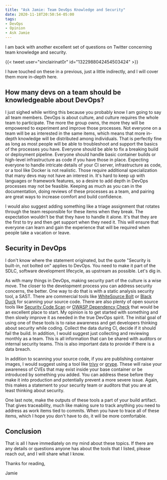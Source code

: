 ```yaml
---
title: "Ask Jamie: Team DevOps Knowledge and Security"
date: 2020-11-18T20:50:54-05:00
tags:
- DevOps
- Opinion
- Ask Jamie
---
```


I am back with another excellent set of questions on Twitter concerning team knowledge and security.

{{< tweet user="sinclairinat0r" id="1322988042454503424" >}}

I have touched on these in a previous, just a little indirectly, and I will cover them more in-depth here.

## How many devs on a team should be knowledgeable about DevOps?

I just sighed while writing this because you probably know I am going to say all team members. DevOps is about culture, and culture requires the whole team to participate. The more the group owns, the more they will be empowered to experiment and improve those processes. Not everyone on a team will be as interested in the same items, which means that more in-depth knowledge will be distributed among individuals. That is perfectly fine as long as most people will be able to troubleshoot and support the basics of the processes you have. Everyone should be able to fix a breaking build or deployment pipeline. Everyone should handle basic container builds or high-level infrastructure as code if you have those in place. Expecting everyone to handle intricate details of your CI server, infrastructure as code, or a tool like Docker is not realistic. Those require additional specialization that many devs may not have an interest in. It's hard to keep up with languages or framework features, so a desire to add depth in DevOps processes may not be feasible. Keeping as much as you can in the documentation, doing reviews of these processes as a team, and pairing are great ways to increase comfort and build confidence. 

I would also suggest adding something like a triage assignment that rotates through the team responsible for these items when they break. The expectation wouldn't be that they have to handle it alone. It's that they are the first to try and then get support when they need it. This will ensure that everyone can learn and gain the experience that will be required when people take a vacation or leave. 

## Security in DevOps

I don't know where the statement originated, but the quote "Security is built-in, not bolted on" applies to DevOps. You need to make it part of the SDLC, software development lifecycle, as upstream as possible. Let's dig in.

As with many things in DevOps, making security part of the culture is a wise move. The closer to the development process you can address security concerns, the better. One way to do that is with a static analysis security tool, a SAST. There are commercial tools like [WhiteSource Bolt](https://www.whitesourcesoftware.com/free-developer-tools/bolt) or [Black Duck](https://www.blackducksoftware.com/) for scanning your source code. There are also plenty of open source tools like [Security Code Scan](https://github.com/security-code-scan/security-code-scan) or [OWASP Dependency Check](https://owasp.org/www-project-dependency-check/) that would be an excellent place to start. My opinion is to get started with something and then slowly improve it as needed in the true DevOps spirit. The initial goal of using one of these tools is to raise awareness and get developers thinking about security while coding. Collect the data during CI, decide if it should fail the build. In addition, I would suggest just collecting and reviewing monthly as a team. This is all information that can be shared with auditors or internal security teams. This is also important data to provide if there is a data breach. 

In addition to scanning your source code, if you are publishing container images, I would suggest using a tool like [trivy](https://github.com/aquasecurity/trivy) or [grype](https://github.com/anchore/grype). These will raise your awareness of CVEs that may exist inside your base container or be introduced by something you added. You can address these before they make it into production and potentially prevent a more severe issue. Again, this makes a statement to your security team or auditors that you are at least thinking about security. 

One last note, make the outputs of these tools a part of your build artifact. That gives traceability, much like making sure to track anything you need to address as work items tied to commits. When you have to trace all of these items, which I hope you don't have to do, it will be more comfortable.

## Conclusion

That is all I have immediately on my mind about these topics. If there are any details or questions anyone has about the tools that I listed, please reach out, and I will share what I know.

Thanks for reading,

Jamie

 
